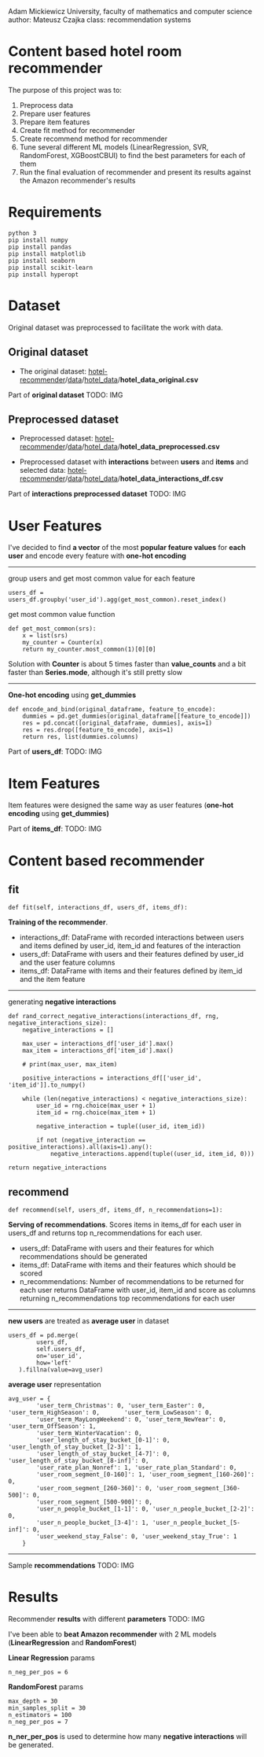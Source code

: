 ﻿Adam Mickiewicz University, faculty of mathematics and computer science
author: Mateusz Czajka
class: recommendation systems

# Content based hotel room recommender
The purpose of this project was to:
 1. Preprocess data
 2. Prepare user features
 3. Prepare item features
 4. Create fit method for recommender
 5. Create recommend method for recommender 
 6. Tune several different ML models (LinearRegression, SVR, RandomForest, XGBoostCBUI) to find the best parameters for each of them
 7. Run the final evaluation of recommender and present its results against the Amazon recommender's results

# Requirements
    python 3
    pip install numpy
    pip install pandas
    pip install matplotlib
    pip install seaborn
    pip install scikit-learn
    pip install hyperopt
    
    

# Dataset
Original dataset was preprocessed to facilitate the work with data.

## Original dataset
 - The original dataset: [hotel-recommender](https://github.com/C7A7A/hotel-recommender)/[data](https://github.com/C7A7A/hotel-recommender/tree/main/data)/[hotel_data](https://github.com/C7A7A/hotel-recommender/tree/main/data/hotel_data)/**hotel_data_original.csv**
 
 Part of **original dataset**
 TODO: IMG


## Preprocessed dataset

 - Preprocessed dataset: [hotel-recommender](https://github.com/C7A7A/hotel-recommender)/[data](https://github.com/C7A7A/hotel-recommender/tree/main/data)/[hotel_data](https://github.com/C7A7A/hotel-recommender/tree/main/data/hotel_data)/**hotel_data_preprocessed.csv**

 - Preprocessed dataset with **interactions** between **users** and **items** and selected data: [hotel-recommender](https://github.com/C7A7A/hotel-recommender)/[data](https://github.com/C7A7A/hotel-recommender/tree/main/data)/[hotel_data](https://github.com/C7A7A/hotel-recommender/tree/main/data/hotel_data)/**hotel_data_interactions_df.csv**

Part of **interactions preprocessed dataset**
TODO: IMG

# User Features
I've decided to find **a vector** of the most **popular feature values** for **each user** and encode every feature with **one-hot encoding**

---
group users and get most common value for each feature

    users_df = users_df.groupby('user_id').agg(get_most_common).reset_index()
    
get most common value function

    def get_most_common(srs):
	    x = list(srs)
	    my_counter = Counter(x)
	    return my_counter.most_common(1)[0][0]

Solution with **Counter** is about 5 times faster than **value_counts** and a bit faster than 
**Series.mode**, although it's still pretty slow

---
**One-hot encoding** using **get_dummies**

    def encode_and_bind(original_dataframe, feature_to_encode):
	    dummies = pd.get_dummies(original_dataframe[[feature_to_encode]])
	    res = pd.concat([original_dataframe, dummies], axis=1)
	    res = res.drop([feature_to_encode], axis=1)
	    return res, list(dummies.columns)

Part of **users_df**:
TODO: IMG

# Item Features
Item features were designed the same way as user features (**one-hot encoding** using **get_dummies)**

Part of **items_df**:
TODO: IMG

# Content based recommender

## fit

    def fit(self, interactions_df, users_df, items_df):

**Training of the recommender**.
 -  interactions_df: DataFrame with recorded interactions between users and items defined by user_id, item_id and features of the interaction
 - users_df: DataFrame with users and their features defined by user_id and the user feature columns
 - items_df: DataFrame with items and their features defined by item_id and the item feature
---
generating **negative interactions**

    def rand_correct_negative_interactions(interactions_df, rng, negative_interactions_size):
	    negative_interactions = []
	    
	    max_user = interactions_df['user_id'].max()
	    max_item = interactions_df['item_id'].max()

	    # print(max_user, max_item)
	    
	    positive_interactions = interactions_df[['user_id', 'item_id']].to_numpy()
	    
	    while (len(negative_interactions) < negative_interactions_size):
	        user_id = rng.choice(max_user + 1)
	        item_id = rng.choice(max_item + 1)
	        
	        negative_interaction = tuple((user_id, item_id))
	        
	        if not (negative_interaction == positive_interactions).all(axis=1).any():
	            negative_interactions.append(tuple((user_id, item_id, 0)))
 
    return negative_interactions

## recommend

    def recommend(self, users_df, items_df, n_recommendations=1):

**Serving of recommendations**. Scores items in items_df for each user in users_df and returns top n_recommendations for each user.

 - users_df: DataFrame with users and their features for which recommendations should be generated
 - items_df: DataFrame with items and their features which should be scored
 - n_recommendations: Number of recommendations to be returned for each user
returns DataFrame with user_id, item_id and score as columns returning n_recommendations top recommendations for each user

---
**new users** are treated as **average user** in dataset

    users_df = pd.merge(
            users_df, 
            self.users_df, 
            on='user_id', 
            how='left'
	   ).fillna(value=avg_user) 

**average user** representation

    avg_user = {
            'user_term_Christmas': 0, 'user_term_Easter': 0, 'user_term_HighSeason': 0, 	  'user_term_LowSeason': 0, 
            'user_term_MayLongWeekend': 0, 'user_term_NewYear': 0, 'user_term_OffSeason': 1, 
            'user_term_WinterVacation': 0, 
            'user_length_of_stay_bucket_[0-1]': 0, 'user_length_of_stay_bucket_[2-3]': 1, 
            'user_length_of_stay_bucket_[4-7]': 0, 'user_length_of_stay_bucket_[8-inf]': 0, 
            'user_rate_plan_Nonref': 1, 'user_rate_plan_Standard': 0, 
            'user_room_segment_[0-160]': 1, 'user_room_segment_[160-260]': 0, 
            'user_room_segment_[260-360]': 0, 'user_room_segment_[360-500]': 0, 
            'user_room_segment_[500-900]': 0, 
            'user_n_people_bucket_[1-1]': 0, 'user_n_people_bucket_[2-2]': 0, 
            'user_n_people_bucket_[3-4]': 1, 'user_n_people_bucket_[5-inf]': 0, 
            'user_weekend_stay_False': 0, 'user_weekend_stay_True': 1
        }

---
Sample **recommendations**
TODO: IMG

# Results
Recommender **results** with different **parameters**
TODO: IMG

I've been able to **beat Amazon recommender** with 2 ML models (**LinearRegression** and **RandomForest**)

**Linear Regression** params

    n_neg_per_pos = 6

**RandomForest** params

	max_depth = 30 
	min_samples_split = 30 
    n_estimators = 100
    n_neg_per_pos = 7

**n_ner_per_pos** is used to determine how many **negative interactions** will be generated. 
